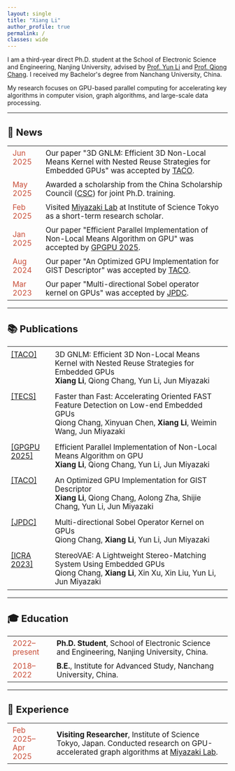 ```yaml
---
layout: single
title: "Xiang Li"
author_profile: true
permalink: /
classes: wide
---
```


I am a third-year direct Ph.D. student at the School of Electronic Science and Engineering, Nanjing University, advised by [Prof. Yun Li](https://www.yunligroup.org/) and [Prof. Qiong Chang](https://changqiong.github.io/). I received my Bachelor's degree from Nanchang University, China.

My research focuses on GPU-based parallel computing for accelerating key algorithms in computer vision, graph algorithms, and large-scale data processing.

---

<h2 style="font-size: 22px;">📰 News</h2>

<table style="border-collapse: collapse; border: none; font-size: 17px;">
  <tr style="border: none;">
    <td style="border: none; padding: 6px 12px; vertical-align: top; width: 15%;">
      <span style="color: #c94e39;">Jun 2025</span>
    </td>
    <td style="border: none; padding: 6px 12px;">
      Our paper "3D GNLM: Efficient 3D Non-Local Means Kernel with Nested Reuse Strategies for Embedded GPUs" was accepted by
      <a href="https://dl.acm.org/doi/10.1145/3744909">TACO</a>.
    </td>
  </tr>
  
  <tr style="border: none;">
    <td style="border: none; padding: 6px 12px;">
      <span style="color: #c94e39;">May 2025</span>
    </td>
    <td style="border: none; padding: 6px 12px;">
      Awarded a scholarship from the China Scholarship Council (<a href="https://www.csc.edu.cn/">CSC</a>) for joint Ph.D. training.
    </td>
  </tr>
  
  <tr style="border: none;">
    <td style="border: none; padding: 6px 12px;">
      <span style="color: #c94e39;">Feb 2025</span>
    </td>
    <td style="border: none; padding: 6px 12px;">
      Visited <a href="https://www.lsc.c.titech.ac.jp/miyazaki">Miyazaki Lab</a> at Institute of Science Tokyo as a short-term research scholar.
    </td>
  </tr>
  
  <tr style="border: none;">
    <td style="border: none; padding: 6px 12px;">
      <span style="color: #c94e39;">Jan 2025</span>
    </td>
    <td style="border: none; padding: 6px 12px;">
      Our paper "Efficient Parallel Implementation of Non-Local Means Algorithm on GPU" was accepted by 
      <a href="https://dl.acm.org/doi/10.1145/3725798.3725807">GPGPU 2025</a>.
    </td>
  </tr>
  
  <tr style="border: none;">
    <td style="border: none; padding: 6px 12px;">
      <span style="color: #c94e39;">Aug 2024</span>
    </td>
    <td style="border: none; padding: 6px 12px;">
      Our paper "An Optimized GPU Implementation for GIST Descriptor" was accepted by 
      <a href="https://dl.acm.org/doi/10.1145/3689339">TACO</a>.
    </td>
  </tr>
  
  <tr style="border: none;">
    <td style="border: none; padding: 6px 12px;">
      <span style="color: #c94e39;">Mar 2023</span>
    </td>
    <td style="border: none; padding: 6px 12px;">
      Our paper "Multi-directional Sobel operator kernel on GPUs" was accepted by 
      <a href="https://www.sciencedirect.com/science/article/pii/S0743731523000400">JPDC</a>.
    </td>
  </tr>
</table>


---

<h2 style="font-size: 22px;">📚 Publications</h2>

<table style="border-collapse: collapse; border: none; font-size: 17px;">
  <tr style="border: none;">
    <td style="border: none; padding: 8px; vertical-align: top;" width="20%">
      <a href="https://dl.acm.org/doi/10.1145/3744909">[TACO]</a>
    </td>
    <td style="border: none; padding: 8px;">
      <div>3D GNLM: Efficient 3D Non-Local Means Kernel with Nested Reuse Strategies for Embedded GPUs</div>
      <div><strong>Xiang Li</strong>, Qiong Chang, Yun Li, Jun Miyazaki</div>
    </td>
  </tr>

  <tr style="border: none;">
    <td style="border: none; padding: 8px; vertical-align: top;">
      <a href="https://dl.acm.org/doi/10.1145/3725217">[TECS]</a>
    </td>
    <td style="border: none; padding: 8px;">
      <div>Faster than Fast: Accelerating Oriented FAST Feature Detection on Low-end Embedded GPUs</div>
      <div>Qiong Chang, Xinyuan Chen, <strong>Xiang Li</strong>, Weimin Wang, Jun Miyazaki</div>
    </td>
  </tr>

  <tr style="border: none;">
    <td style="border: none; padding: 8px; vertical-align: top;">
      <a href="https://dl.acm.org/doi/10.1145/3725798.3725807">[GPGPU 2025]</a>
    </td>
    <td style="border: none; padding: 8px;">
      <div>Efficient Parallel Implementation of Non-Local Means Algorithm on GPU</div>
      <div><strong>Xiang Li</strong>, Qiong Chang, Yun Li, Jun Miyazaki</div>
    </td>
  </tr>

  <tr style="border: none;">
    <td style="border: none; padding: 8px; vertical-align: top;">
      <a href="https://dl.acm.org/doi/10.1145/3689339">[TACO]</a>
    </td>
    <td style="border: none; padding: 8px;">
      <div>An Optimized GPU Implementation for GIST Descriptor</div>
      <div><strong>Xiang Li</strong>, Qiong Chang, Aolong Zha, Shijie Chang, Yun Li, Jun Miyazaki</div>
    </td>
  </tr>

  <tr style="border: none;">
    <td style="border: none; padding: 8px; vertical-align: top;">
      <a href="https://www.sciencedirect.com/science/article/pii/S0743731523000400">[JPDC]</a>
    </td>
    <td style="border: none; padding: 8px;">
      <div>Multi-directional Sobel Operator Kernel on GPUs</div>
      <div>Qiong Chang, <strong>Xiang Li</strong>, Yun Li, Jun Miyazaki</div>
    </td>
  </tr>

  <tr style="border: none;">
    <td style="border: none; padding: 8px; vertical-align: top;">
      <a href="https://ieeexplore.ieee.org/abstract/document/10160441">[ICRA 2023]</a>
    </td>
    <td style="border: none; padding: 8px;">
      <div>StereoVAE: A Lightweight Stereo-Matching System Using Embedded GPUs</div>
      <div>Qiong Chang, <strong>Xiang Li</strong>, Xin Xu, Xin Liu, Yun Li, Jun Miyazaki</div>
    </td>
  </tr>
</table>



---

<h2 style="font-size: 22px;">🎓 Education</h2>

<table style="border-collapse: collapse; border: none; font-size: 17px;">
  <tr style="border: none;">
    <td style="border: none; padding: 6px 12px; vertical-align: top; width: 20%;">
      <span style="color: #c94e39;">2022–present</span>
    </td>
    <td style="border: none; padding: 6px 12px;">
      <strong>Ph.D. Student</strong>, School of Electronic Science and Engineering, Nanjing University, China.
    </td>
  </tr>
  <tr style="border: none;">
    <td style="border: none; padding: 6px 12px; vertical-align: top;">
      <span style="color: #c94e39;">2018–2022</span>
    </td>
    <td style="border: none; padding: 6px 12px;">
      <strong>B.E.</strong>, Institute for Advanced Study, Nanchang University, China.
    </td>
  </tr>
</table>

  
---

<h2 style="font-size: 22px;">💼 Experience</h2>

<table style="border-collapse: collapse; border: none; font-size: 17px;">
  <tr style="border: none;">
    <td style="border: none; padding: 6px 12px; vertical-align: top; width: 20%;">
      <span style="color: #c94e39;">Feb 2025–Apr 2025</span>
    </td>
    <td style="border: none; padding: 6px 12px;">
      <strong>Visiting Researcher</strong>, Institute of Science Tokyo, Japan.  
      Conducted research on GPU-accelerated graph algorithms at 
      <a href="https://www.lsc.c.titech.ac.jp/miyazaki" target="_blank">Miyazaki Lab</a>.
    </td>
  </tr>
</table>

<div style="display:none;">
  李翔, 南大李翔, 南京大学李翔, 南京大学电子科学与工程学院李翔, 南昌大学李翔, 南昌大学高等研究院李翔, 东京工业大学李翔，东京科学大学李翔，jun miyazaki李翔
</div>


